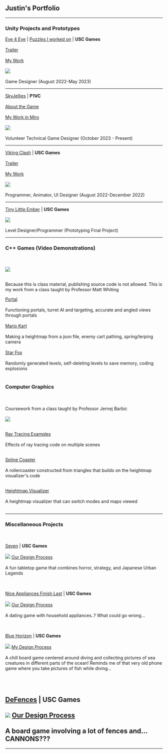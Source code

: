 ## Justin's Portfolio
---
### Unity Projects and Prototypes

[Eye 4 Eye](https://store.steampowered.com/app/2269450/Eye_4_Eye/) | [Puzzles I worked on](https://youtu.be/2SZ7U0vn0uk) | **USC Games** <br><br>
[Trailer](https://www.youtube.com/watch?v=Za2Sljczsjo)<br><br>
[My Work](https://chen221.github.io/JustinsPortfolio/e4e)
<br><br>
<img src="images/e4e.jpg?raw=true"/>
<br><br>
Game Designer (August 2022-May 2023)

---

[SkyJellies](https://redeagle-p1.itch.io/skyjellies) | **P1VC** <br><br>
[About the Game](https://www.youtube.com/watch?v=62ayQFIkDyc)<br><br>
[My Work in Miro](https://miro.com/app/board/uXjVNQM4tPw=/?share_link_id=700121372476)
<br><br>
<img src="images/jellyu.jpg?raw=true"/>
<br><br>
Volunteer Technical Game Designer (October 2023 - Present)

---

[Viking Clash](https://justin0618.itch.io/vikingclash) | **USC Games** <br><br>
[Trailer](https://www.youtube.com/watch?v=FVTRrWRtDyA)<br><br>
[My Work](https://chen221.github.io/JustinsPortfolio/vikingclash)
<br><br>
<img src="images/gun.png?raw=true"/>
<br><br>
Programmer, Animator, UI Designer (August 2022-December 2022)

---
[Tiny Little Ember](https://justin0618.itch.io/tiny-little-ember) | **USC Games**
<br><br>
<img src="images/fire.png?raw=true"/>
<br><br>
Level Designer/Programmer (Prototyping Final Project)

---

### C++ Games (Video Demonstrations)
<br><br>
<img src="images/Linkpng.png?raw=true"/>
<br><br>

Because this is class material, publishing source code is not allowed.
This is my work from a class taught by Professor Matt Whiting

[Portal](https://youtu.be/kYGnARfE9qE)
<br><br>
Functioning portals, turret AI and targeting, accurate and angled views through portals 
<br><br>
[Mario Kart](https://youtu.be/UMQP3s2BNSU)
<br><br>
Making a heightmap from a json file, enemy cart pathing, spring/lerping camera
<br><br>
[Star Fox](https://youtu.be/LAjMe1ia4MY)
<br><br>
Randomly generated levels, self-deleting levels to save memory, coding explosions
<br><br>

### Computer Graphics
<br><br> 
Coursework from a class taught by Professor Jernej Barbic
<br><br>
<img src="images/003.jpg?raw=true"/>
<br><br>

[Ray Tracing Examples](https://chen221.github.io/JustinsPortfolio/raytracing)
<br><br>
Effects of ray tracing code on multiple scenes
<br><br>


[Spline Coaster](https://youtu.be/Eb8QzwifDZM)
<br><br>
A rollercoaster constructed from triangles that builds on the heightmap visualizer's code
<br><br>

[Heightmap Visualizer](https://youtu.be/lvE7MpCKFfY)
<br><br>
A heightmap visualizer that can switch modes and maps viewed
<br><br>

---
### Miscellaneous Projects
<br><br>
[Seven](https://steamcommunity.com/sharedfiles/filedetails/?id=2238117522) | **USC Games**
<br><br>
<img src="images/Seven.png?raw=true"/>
[Our Design Process](https://drive.google.com/file/d/1z8HIO-2o0i-otkeRYOliDlRViBSN0cQM/view?usp=drive_link)
<br><br>
A fun tabletop game that combines horror, strategy, and Japanese Urban Legends

<br><br>
[Nice Appliances Finish Last](https://steamcommunity.com/sharedfiles/filedetails/?id=2222831567) | **USC Games**
<br><br>
<img src="images/Appliances.png?raw=true"/>
[Our Design Process](https://drive.google.com/drive/folders/1MTLLq6PGLPsjeJIsluGO2MXmm9yrDNak?usp=sharing)
<br><br>
A dating game with household appliances..? What could go wrong...

<br><br>
[Blue Horizon](https://steamcommunity.com/sharedfiles/filedetails/?id=2245164605) | **USC Games**
<br><br>
<img src="images/BlueHorizon.png?raw=true"/>
[My Design Process](https://drive.google.com/drive/folders/14aqiPJw6sin3T80biDXOdL-DQTqMKW1t?usp=sharing)
<br><br>
A chill board game centered around diving and collecting pictures of sea creatures in different parts of the ocean! Reminds me of that very old phone game where you take pictures of fish while diving...

<br><br>
[DeFences](https://steamcommunity.com/sharedfiles/filedetails/?id=2258564465) | **USC Games**
<br><br>
<img src="images/Defences.png?raw=true"/>
[Our Design Process](https://drive.google.com/drive/folders/1WiMj5pD1gRDdDMEUX8AeJqJnnH-U4LVX?usp=sharing)
<br><br>
A board game involving a lot of fences and... CANNONS???
---



---
